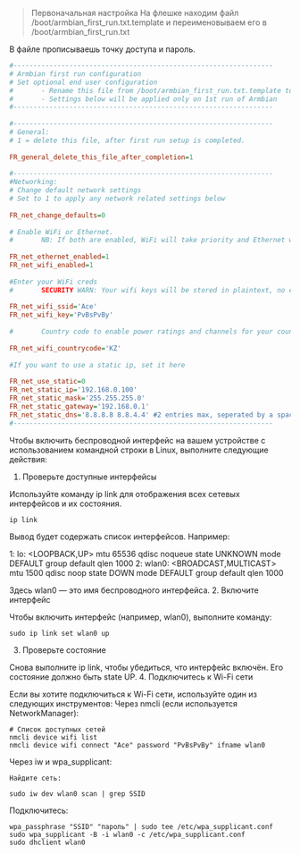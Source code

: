 > Первоначальная настройка
> На флешке находим файл /boot/armbian_first_run.txt.template и переименовываем его в /boot/armbian_first_run.txt  

В файле прописываешь точку доступа и пароль.

```ini
#-----------------------------------------------------------------  
# Armbian first run configuration  
# Set optional end user configuration  
#       - Rename this file from /boot/armbian_first_run.txt.template to /boot/armbian_first_run.txt  
#       - Settings below will be applied only on 1st run of Armbian  
#-----------------------------------------------------------------  
  
#-----------------------------------------------------------------  
# General:  
# 1 = delete this file, after first run setup is completed.  
  
FR_general_delete_this_file_after_completion=1  
  
#-----------------------------------------------------------------  
#Networking:  
# Change default network settings  
# Set to 1 to apply any network related settings below  
  
FR_net_change_defaults=0  
  
# Enable WiFi or Ethernet.  
#       NB: If both are enabled, WiFi will take priority and Ethernet will be disabled.  
  
FR_net_ethernet_enabled=1  
FR_net_wifi_enabled=1  
  
#Enter your WiFi creds  
#       SECURITY WARN: Your wifi keys will be stored in plaintext, no encryption.  
  
FR_net_wifi_ssid='Ace'  
FR_net_wifi_key='PvBsPvBy'  
  
#       Country code to enable power ratings and channels for your country. eg: GB US DE | https://en.wikipedia.org/wiki/ISO_3166-1_alpha-2  
  
FR_net_wifi_countrycode='KZ'  
  
#If you want to use a static ip, set it here  
  
FR_net_use_static=0  
FR_net_static_ip='192.168.0.100'  
FR_net_static_mask='255.255.255.0'  
FR_net_static_gateway='192.168.0.1'  
FR_net_static_dns='8.8.8.8 8.8.4.4' #2 entries max, seperated by a space.  
#-----------------------------------------------------------------
```

Чтобы включить беспроводной интерфейс на вашем устройстве с использованием командной строки в Linux, выполните следующие действия:
1. Проверьте доступные интерфейсы

Используйте команду ip link для отображения всех сетевых интерфейсов и их состояния.

```
ip link
```

Вывод будет содержать список интерфейсов. Например:

1: lo: <LOOPBACK,UP> mtu 65536 qdisc noqueue state UNKNOWN mode DEFAULT group default qlen 1000
2: wlan0: <BROADCAST,MULTICAST> mtu 1500 qdisc noop state DOWN mode DEFAULT group default qlen 1000

Здесь wlan0 — это имя беспроводного интерфейса.
2. Включите интерфейс

Чтобы включить интерфейс (например, wlan0), выполните команду:

```
sudo ip link set wlan0 up
```

3. Проверьте состояние

Снова выполните ip link, чтобы убедиться, что интерфейс включён. Его состояние должно быть state UP.
4. Подключитесь к Wi-Fi сети

Если вы хотите подключиться к Wi-Fi сети, используйте один из следующих инструментов:
Через nmcli (если используется NetworkManager):

```
# Список доступных сетей
nmcli device wifi list
nmcli device wifi connect "Ace" password "PvBsPvBy" ifname wlan0
```

Через iw и wpa_supplicant:

    Найдите сеть:

```
sudo iw dev wlan0 scan | grep SSID
```

Подключитесь:

```
wpa_passphrase "SSID" "пароль" | sudo tee /etc/wpa_supplicant.conf
sudo wpa_supplicant -B -i wlan0 -c /etc/wpa_supplicant.conf
sudo dhclient wlan0
```
